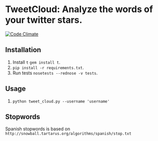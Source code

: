 # TweetCloud: Analyze the words of your twitter stars.

[![Code Climate](https://codeclimate.com/github/datasciencebros/tweet_cloud/badges/gpa.svg)](https://codeclimate.com/github/datasciencebros/tweet_cloud)

## Installation

1. Install `t` `gem install t`.
2. `pip install -r requirements.txt`.
3. Run tests `nosetests --rednose -v tests`.

## Usage
1. `python tweet_cloud.py --username 'username'`


## Stopwords
Spanish stopwords is based on `http://snowball.tartarus.org/algorithms/spanish/stop.txt`
